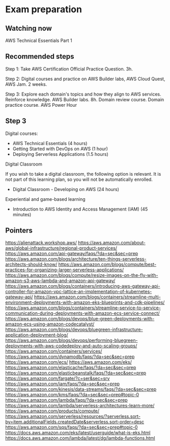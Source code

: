 # Exam preparation

## Watching now

AWS Technical Essentials Part 1

## Recommended steps

Step 1: Take AWS Certification Official Practice Question. 3h.

Step 2: Digital courses and practice on AWS Builder labs, AWS Cloud Quest, AWS Jam. 2 weeks.

Step 3: Explore each domain's topics and how they align to AWS services. Reinforce knowledge. AWS Builder labs. 8h.
Domain review course. Domain practice course.
AWS Power Hour

## Step 3

Digital courses:

- AWS Technical Essentials (4 hours)
- Getting Started with DevOps on AWS (1 hour)
- Deploying Serverless Applications (1.5 hours)

Digital Classroom

If you wish to take a digital classroom, the following option is relevant. It is not part of this learning plan, so you will not be automatically enrolled.

- Digital Classroom - Developing on AWS (24 hours)

Experiential and game-based learning

- Introduction to AWS Identity and Access Management (IAM) (45 minutes)

## Pointers

<https://alienattack.workshop.aws/>
<https://aws.amazon.com/about-aws/global-infrastructure/regional-product-services/>
<https://aws.amazon.com/api-gateway/faqs/?da=sec&sec=prep>
<https://aws.amazon.com/blogs/architecture/ten-things-serverless-architects-should-know/>
<https://aws.amazon.com/blogs/compute/best-practices-for-organizing-larger-serverless-applications/>
<https://aws.amazon.com/blogs/compute/resize-images-on-the-fly-with-amazon-s3-aws-lambda-and-amazon-api-gateway/>
<https://aws.amazon.com/blogs/containers/introducing-aws-gateway-api-controller-for-amazon-vpc-lattice-an-implementation-of-kubernetes-gateway-api/>
<https://aws.amazon.com/blogs/containers/streamline-multi-environment-deployments-with-amazon-eks-blueprints-and-cdk-pipelines/>
<https://aws.amazon.com/blogs/containers/streamline-service-to-service-communication-during-deployments-with-amazon-ecs-service-connect/>
<https://aws.amazon.com/blogs/devops/blue-green-deployments-with-amazon-ecs-using-amazon-codecatalyst/>
<https://aws.amazon.com/blogs/devops/bluegreen-infrastructure-application-deployment-blog/>
<https://aws.amazon.com/blogs/devops/performing-bluegreen-deployments-with-aws-codedeploy-and-auto-scaling-groups/>
<https://aws.amazon.com/containers/services/>
<https://aws.amazon.com/dynamodb/faqs/?da=sec&sec=prep>
<https://aws.amazon.com/ecs/>
<https://aws.amazon.com/eks/>
<https://aws.amazon.com/elasticache/faqs/?da=sec&sec=prep>
<https://aws.amazon.com/elasticbeanstalk/faqs/?da=sec&sec=prep>
<https://aws.amazon.com/fargate/?c=ser&sec=srv>
<https://aws.amazon.com/iam/faqs/?da=sec&sec=prep>
<https://aws.amazon.com/kinesis/data-streams/faqs/?da=sec&sec=prep>
<https://aws.amazon.com/kms/faqs/?da=sec&sec=prep#topic-0>
<https://aws.amazon.com/lambda/faqs/?da=sec&sec=prep>
<https://aws.amazon.com/lambda/serverless-architectures-learn-more/>
<https://aws.amazon.com/products/compute/>
<https://aws.amazon.com/serverless/resources/?serverless.sort-by=item.additionalFields.createdDate&serverless.sort-order=desc>
<https://aws.amazon.com/sqs/faqs/?da=sec&sec=prep#topic-0>
<https://docs.aws.amazon.com/eks/latest/userguide/what-is-eks.html>
<https://docs.aws.amazon.com/lambda/latest/dg/lambda-functions.html>